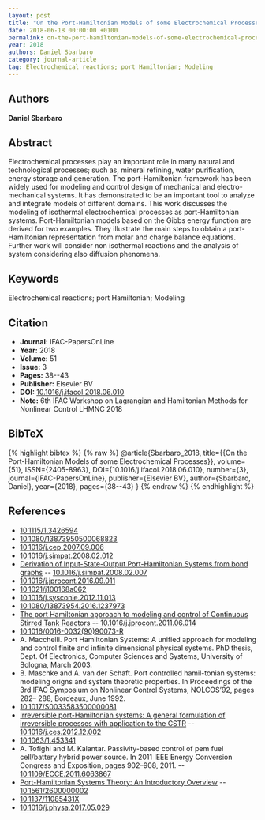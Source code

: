 ```yaml
---
layout: post
title: "On the Port-Hamiltonian Models of some Electrochemical Processes"
date: 2018-06-18 00:00:00 +0100
permalink: on-the-port-hamiltonian-models-of-some-electrochemical-processes
year: 2018
authors: Daniel Sbarbaro
category: journal-article
tag: Electrochemical reactions; port Hamiltonian; Modeling
---
```

 
## Authors
**Daniel Sbarbaro**
 
## Abstract
Electrochemical processes play an important role in many natural and technological processes; such as, mineral refining, water purification, energy storage and generation. The port-Hamiltonian framework has been widely used for modeling and control design of mechanical and electro-mechanical systems. It has demonstrated to be an important tool to analyze and integrate models of different domains. This work discusses the modeling of isothermal electrochemical processes as port-Hamiltonian systems. Port-Hamiltonian models based on the Gibbs energy function are derived for two examples. They illustrate the main steps to obtain a port-Hamiltonian representation from molar and charge balance equations. Further work will consider non isothermal reactions and the analysis of system considering also diffusion phenomena.
 
## Keywords
Electrochemical reactions; port Hamiltonian; Modeling
 
## Citation
- **Journal:** IFAC-PapersOnLine
- **Year:** 2018
- **Volume:** 51
- **Issue:** 3
- **Pages:** 38--43
- **Publisher:** Elsevier BV
- **DOI:** [10.1016/j.ifacol.2018.06.010](https://doi.org/10.1016/j.ifacol.2018.06.010)
- **Note:** 6th IFAC Workshop on Lagrangian and Hamiltonian Methods for Nonlinear Control LHMNC 2018
 
## BibTeX
{% highlight bibtex %}
{% raw %}
@article{Sbarbaro_2018,
  title={{On the Port-Hamiltonian Models of some Electrochemical Processes}},
  volume={51},
  ISSN={2405-8963},
  DOI={10.1016/j.ifacol.2018.06.010},
  number={3},
  journal={IFAC-PapersOnLine},
  publisher={Elsevier BV},
  author={Sbarbaro, Daniel},
  year={2018},
  pages={38--43}
}
{% endraw %}
{% endhighlight %}
 
## References
- [10.1115/1.3426594](https://doi.org/10.1115/1.3426594)
- [10.1080/13873950500068823](https://doi.org/10.1080/13873950500068823)
- [10.1016/j.cep.2007.09.006](https://doi.org/10.1016/j.cep.2007.09.006)
- [10.1016/j.simpat.2008.02.012](https://doi.org/10.1016/j.simpat.2008.02.012)
- [Derivation of Input-State-Output Port-Hamiltonian Systems from bond graphs](derivation-of-input-state-output-port-hamiltonian-systems-from-bond-graphs) -- [10.1016/j.simpat.2008.02.007](https://doi.org/10.1016/j.simpat.2008.02.007)
- [10.1016/j.jprocont.2016.09.011](https://doi.org/10.1016/j.jprocont.2016.09.011)
- [10.1021/j100168a062](https://doi.org/10.1021/j100168a062)
- [10.1016/j.sysconle.2012.11.013](https://doi.org/10.1016/j.sysconle.2012.11.013)
- [10.1080/13873954.2016.1237973](https://doi.org/10.1080/13873954.2016.1237973)
- [The port Hamiltonian approach to modeling and control of Continuous Stirred Tank Reactors](the-port-hamiltonian-approach-to-modeling-and-control-of-continuous-stirred-tank-reactors) -- [10.1016/j.jprocont.2011.06.014](https://doi.org/10.1016/j.jprocont.2011.06.014)
- [10.1016/0016-0032(90)90073-R](https://doi.org/10.1016/0016-0032(90)90073-R)
- A. Macchelli. Port Hamiltonian Systems: A unified approach for modeling and control finite and infinite dimensional physical systems. PhD thesis, Dept. Of Electronics, Computer Sciences and Systems, University of Bologna, March 2003.
- B. Maschke and A. van der Schaft. Port controlled hamil-tonian systems: modeling origns and system theoretic properties. In Proceedings of the 3rd IFAC Symposium on Nonlinear Control Systems, NOLCOS’92, pages 282– 288, Bordeaux, June 1992.
- [10.1017/S0033583500000081](https://doi.org/10.1017/S0033583500000081)
- [Irreversible port-Hamiltonian systems: A general formulation of irreversible processes with application to the CSTR](irreversible-port-hamiltonian-systems-a-general-formulation-of-irreversible-processes-with-application-to-the-cstr) -- [10.1016/j.ces.2012.12.002](https://doi.org/10.1016/j.ces.2012.12.002)
- [10.1063/1.453341](https://doi.org/10.1063/1.453341)
- A. Tofighi and M. Kalantar. Passivity-based control of pem fuel cell/battery hybrid power source. In 2011 IEEE Energy Conversion Congress and Exposition, pages 902–908, 2011. -- [10.1109/ECCE.2011.6063867](https://doi.org/10.1109/ECCE.2011.6063867)
- [Port-Hamiltonian Systems Theory: An Introductory Overview](port-hamiltonian-systems-theory-an-introductory-overview-journal) -- [10.1561/2600000002](https://doi.org/10.1561/2600000002)
- [10.1137/11085431X](https://doi.org/10.1137/11085431X)
- [10.1016/j.physa.2017.05.029](https://doi.org/10.1016/j.physa.2017.05.029)

